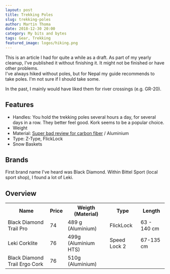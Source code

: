 ```yaml
---
layout: post
title: Trekking Poles
slug: trekking-poles
author: Martin Thoma
date: 2018-12-30 20:00
category: My bits and bytes
tags: Gear, Trekking
featured_image: logos/hiking.png
---
```

<div class="info">This is an article I had for quite a while as a draft. As part of my yearly cleanup, I've published it without finishing it. It might not be finished or have other problems.</div>
I've always hiked without poles, but for Nepal my guide recommends to take
poles. I'm not sure if I should take some.

In the past, I mainly would have liked them for river crossings (e.g. GR-20).

## Features

* Handles: You hold the trekking poles several hours a day, for several days in
  a row. They better feel good. Kork seems to be a popular choice.
* Weight
* Material: [Super bad review for carbon fiber](https://www.youtube.com/watch?v=q0SfswKYOTE) / Aluminium
* Type: Z-Type, FlickLock
* Snow Baskets

## Brands

First brand name I've heard was Black Diamond. Within Bittel Sport (local sport shop),
I found a lot of Leki.


## Overview

<table>
    <tr>
        <th>Name</th>
        <th>Price</th>
        <th>Weigth (Material)</th>
        <th>Type</th>
        <th>Length</th>
    </tr>
    <tr>
        <td>Black Diamond Trail Pro</td>
        <td>74</td>
        <td>489 g (Aluminium)</td>
        <td>FlickLock</td>
        <td>63 - 140 cm</td>
    </tr>
    <tr>
        <td>Leki Corklite</td>
        <td>76</td>
        <td>499g (Aluminium HTS)</td>
        <td>Speed Lock 2</td>
        <td>67-135 cm</td>
    </tr>
    <tr>
        <td>Black Diamond Trail Ergo Cork</td>
        <td>76</td>
        <td>510g (Aluminium)</td>
        <td></td>
        <td></td>
    </tr>
</table>
